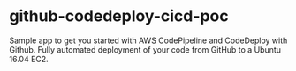 # github-codedeploy-cicd-poc

Sample app to get you started with AWS CodePipeline and CodeDeploy with Github. Fully automated deployment of your code from GitHub to a Ubuntu 16.04 EC2.

